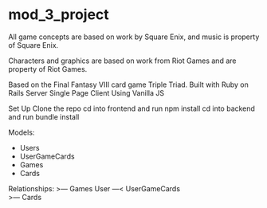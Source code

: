 # mod_3_project

All game concepts are based on work by Square Enix, and music is
property of Square Enix.

Characters and graphics are based on work from Riot Games and are property of Riot Games.

Based on the Final Fantasy VIII card game Triple Triad.
Built with Ruby on Rails Server
Single Page Client Using Vanilla JS

Set Up
Clone the repo
cd into frontend and run npm install
cd into backend and run bundle install


Models:
- Users
- UserGameCards
- Games
- Cards


Relationships:
			  >— Games 
User  —<  UserGameCards 				  
			  >—  Cards 		


